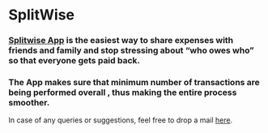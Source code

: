 # SplitWise

### [Splitwise App](https://github.com/akt114/SplitWise/blob/master/splitwise_app.cpp) is the easiest way to share expenses with friends and family and stop stressing about “who owes who” so that everyone gets paid back.
### The App makes sure that minimum number of transactions are being performed overall , thus making the entire process smoother.

In case of any queries or suggestions, feel free to drop a mail [here](mailto:amittiwary710@gmail.com).
